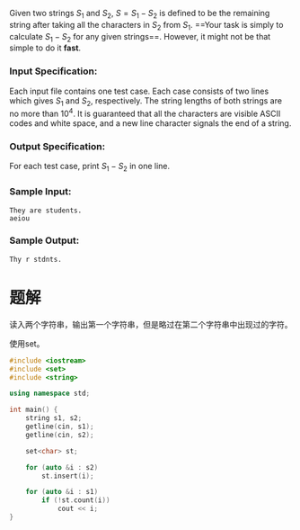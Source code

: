 Given two strings $S_1$ and $S_2$, $S=S_1−S_2$ is defined to be the remaining string after taking all the characters in $S_2$ from $S_1$. ==Your task is simply to calculate $S_1−S_2$ for any given strings==. However, it might not be that simple to do it **fast**.

### Input Specification:
Each input file contains one test case. Each case consists of two lines which gives $S_1$ and $S_2$, respectively. The string lengths of both strings are no more than $10^4$. It is guaranteed that all the characters are visible ASCII codes and white space, and a new line character signals the end of a string.

### Output Specification:
For each test case, print $S_1−S_2$ in one line.

### Sample Input:
```
They are students.
aeiou
```
### Sample Output:
```
Thy r stdnts.
```
# 题解

读入两个字符串，输出第一个字符串，但是略过在第二个字符串中出现过的字符。



使用set。
```cpp
#include <iostream>
#include <set>
#include <string>

using namespace std;

int main() {
    string s1, s2;
    getline(cin, s1);
    getline(cin, s2);

    set<char> st;

    for (auto &i : s2)
        st.insert(i);

    for (auto &i : s1)
        if (!st.count(i))
            cout << i;
}
```